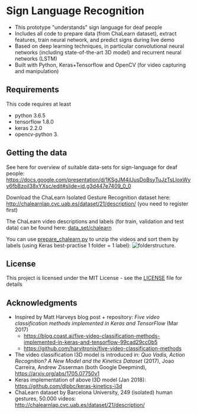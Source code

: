 # Sign Language Recognition

* This prototype "understands" sign language for deaf people
* Includes all code to prepare data (from ChaLearn dataset), extract features, train neural network, and predict signs during live demo
* Based on deep learning techniques, in particular convolutional neural networks (including state-of-the-art 3D model) and recurrent neural networks (LSTM)
* Built with Python, Keras+Tensorflow and OpenCV (for video capturing and manipulation) 

## Requirements

This code requires at least
* python 3.6.5
* tensorflow 1.8.0
* keras 2.2.0
* opencv-python 3.
## Getting the data

See here for overview of suitable data-sets for sign-language for deaf people: https://docs.google.com/presentation/d/1KSgJM4jUusDoBsyTuJzTsLIoxWyv6fbBzojI38xYXsc/edit#slide=id.g3d447e7409_0_0

Download the ChaLearn Isolated Gesture Recognition dataset here: http://chalearnlap.cvc.uab.es/dataset/21/description/ (you need to register first)

The ChaLearn video descriptions and labels (for train, validation and test data) can be found here: [data_set/chalearn](https://github.com/FrederikSchorr/sign-language/tree/master/data-set/chalearn/_download)

You can use [prepare_chalearn.py](prepare_chalearn.py) to unzip the videos and sort them by labels (using Keras best-practise 1 folder = 1 label): ![folderstructure](https://github.com/FrederikSchorr/sign-language/blob/master/image/readme_folderstructure.jpg).


## License

This project is licensed under the MIT License - see the [LICENSE](LICENSE) file for details

## Acknowledgments

* Inspired by Matt Harveys blog post + repository: *Five video classification methods implemented in Keras and TensorFlow* (Mar 2017)
    * https://blog.coast.ai/five-video-classification-methods-implemented-in-keras-and-tensorflow-99cad29cc0b5
    * https://github.com/harvitronix/five-video-classification-methods
* The video classification I3D model is introduced in: *Quo Vadis, Action Recognition? A New Model and the Kinetics Dataset* (2017), Joao Carreira, Andrew Zisserman (both Google Deepmind), https://arxiv.org/abs/1705.07750v1
* Keras implementation of above I3D model (Jan 2018): https://github.com/dlpbc/keras-kinetics-i3d
* ChaLearn dataset by Barcelona University, 249 (isolated) human gestures, 50.000 videos:
http://chalearnlap.cvc.uab.es/dataset/21/description/
